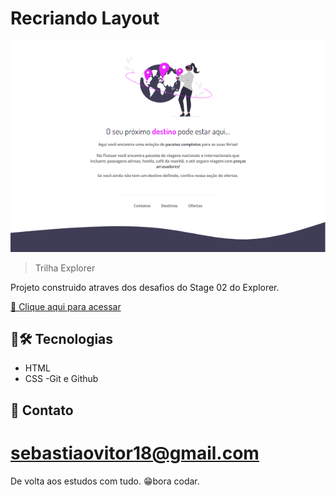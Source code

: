 # Recriando Layout

![preview](preview.png)

> Trilha Explorer

Projeto construido atraves dos desafios do Stage 02 do Explorer.

 [🔗 Clique aqui para acessar]()

## 🧰🛠️ Tecnologias

- HTML
- CSS
 -Git e Github

## 💛 Contato

sebastiaovitor18@gmail.com
=======

De volta aos estudos com tudo.
😁bora codar.
